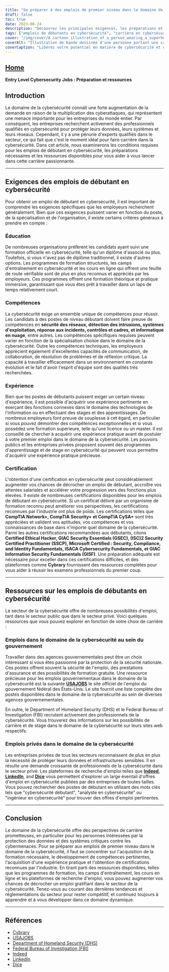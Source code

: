 ```yaml
---
title: "Se préparer à des emplois de premier niveau dans le domaine de la cybersécurité : Étapes et ressources essentielles"
draft: false
toc: true
date: 2023-06-24
description: "Découvrez les principales exigences, les préparations et les ressources pour les emplois de niveau débutant dans le domaine de la cybersécurité afin de lancer votre carrière dans ce domaine à forte demande."
tags: ["emplois de débutants en cybersécurité", "carrière en cybersécurité", "exigences du poste", "l'éducation à la cybersécurité", "compétences en matière de cybersécurité", "acquérir de l'expérience", "certifications en cybersécurité", "emplois dans le domaine de la cybersécurité au sein du gouvernement", "emplois dans le secteur privé en matière de cybersécurité", "plateformes de recherche d'emploi", "programmes de formation à la cybersécurité", "cours en ligne", "Apprentissage de la cybersécurité", "stages en cybersécurité", "USAJOBS", "Département de la sécurité intérieure", "FBI", "En effet", "LinkedIn", "Dés", "industrie de la cybersécurité", "tendances de l'industrie", "la protection des données", "sécurité du système", "cybermenaces", "développement de carrière", "croissance professionnelle", "réglementation de l'industrie", "ressources en matière de cybersécurité", "opportunités d'emploi"]
cover: "/img/cover/A_cartoon_illustration_of_a_person_wearing_a_superhero_cape.png"
coverAlt: "Illustration de bande dessinée d'une personne portant une cape de super-héros, tenant un bouclier, et se tenant devant un ordinateur entouré de verrous et de boucliers."
coverCaption: "Libérez votre potentiel en matière de cybersécurité et devenez un cyberdéfenseur."
---
```


## [Home](/cyber-security-career-playbook-start/)

**Entry Level Cybersecurity Jobs : Préparation et ressources**

## Introduction

Le domaine de la cybersécurité connaît une forte augmentation de la demande en raison de la multiplication des cyberattaques, qui représentent une menace importante pour les entreprises du monde entier. Par conséquent, les entreprises recherchent activement des professionnels qualifiés en cybersécurité pour protéger leurs données, leurs systèmes et leurs réseaux. Cependant, il y a une pénurie d'experts qualifiés dans le secteur, ce qui fait que c'est le moment idéal pour faire carrière dans la cybersécurité. Dans cet article, nous examinerons les conditions requises pour les emplois de débutant en cybersécurité, les préparations nécessaires et les ressources disponibles pour vous aider à vous lancer dans cette carrière passionnante.

______

## Exigences des emplois de débutant en cybersécurité

Pour obtenir un emploi de débutant en cybersécurité, il est important de comprendre les exigences spécifiques que les employeurs recherchent généralement. Bien que ces exigences puissent varier en fonction du poste, de la spécialisation et de l'organisation, il existe certains critères généraux à prendre en compte :

### Éducation

De nombreuses organisations préfèrent les candidats ayant suivi une formation officielle en cybersécurité, telle qu'un diplôme d'associé ou plus. Toutefois, si vous n'avez pas de diplôme traditionnel, il existe d'autres options. Les programmes de formation structurés, les camps d'entraînement en cybersécurité et les cours en ligne qui offrent une feuille de route vérifiable sont de plus en plus reconnus et appréciés par les employeurs. Ces programmes offrent une formation théorique et pratique immersive, garantissant que vous êtes prêt à travailler dans un laps de temps relativement court.

### Compétences

La cybersécurité exige un ensemble unique de compétences pour réussir. Les candidats à des postes de niveau débutant doivent faire preuve de compétences en **sécurité des réseaux, détection des intrusions, systèmes d'exploitation, réponse aux incidents, contrôles et cadres, et informatique en nuage**, entre autres. Les compétences spécifiques requises peuvent varier en fonction de la spécialisation choisie dans le domaine de la cybersécurité. Outre les compétences techniques, les employeurs apprécient également d'excellentes capacités de communication, de collaboration, de résolution de problèmes et de réflexion critique. La capacité à travailler efficacement dans un environnement en constante évolution et le fait d'avoir l'esprit d'équipe sont des qualités très recherchées.

### Expérience

Bien que les postes de débutants puissent exiger un certain niveau d'expérience, il est possible d'acquérir une expérience pertinente en exerçant des fonctions connexes dans le domaine des technologies de l'information ou en effectuant des stages et des apprentissages. De nombreux employeurs font preuve de souplesse à cet égard, en particulier si vous pouvez démontrer des compétences exceptionnelles et si vous possédez une formation supérieure, telle qu'une licence ou un master. Il est conseillé de chercher à acquérir une expérience pratique avant de postuler à votre premier emploi dans le domaine de la cybersécurité. Les pouvoirs publics et les entreprises privées proposent souvent des programmes d'apprentissage et de stage en cybersécurité qui peuvent vous permettre d'acquérir une expérience pratique précieuse.

### Certification

L'obtention d'une certification en cybersécurité peut considérablement augmenter vos chances de décrocher un emploi de débutant, accroître vos attentes salariales et accélérer votre progression vers des fonctions plus élevées. Il existe de nombreuses certifications disponibles pour les emplois de débutant en cybersécurité. Si un certificat délivré par un organisme de formation reconnu peut améliorer vos perspectives, les certifications reconnues par l'industrie ont plus de poids. Les certifications telles que **CompTIA Network+, CompTIA Security+ et CompTIA CySA+** sont très appréciées et valident vos aptitudes, vos compétences et vos connaissances de base dans n'importe quel domaine de la cybersécurité. Parmi les autres certifications recommandées aux débutants, citons **Certified Ethical Hacker, GIAC Security Essentials (GSEC), (ISC)2 Security Certified Practitioner (SSCP), Microsoft Certified : Security, Compliance, and Identity Fundamentals, ISACA Cybersecurity Fundamentals, et GIAC Information Security Fundamentals (GISF)**. Une préparation adéquate est nécessaire pour exceller dans ces certifications difficiles, et des plateformes comme **Cybrary** fournissent des ressources complètes pour vous aider à réussir les examens professionnels du premier coup.

______

## Ressources sur les emplois de débutants en cybersécurité

Le secteur de la cybersécurité offre de nombreuses possibilités d'emploi, tant dans le secteur public que dans le secteur privé. Voici quelques ressources que vous pouvez explorer en fonction de votre choix de carrière :

### Emplois dans le domaine de la cybersécurité au sein du gouvernement

Travailler dans des agences gouvernementales peut être un choix intéressant si vous êtes passionné par la protection de la sécurité nationale. Ces postes offrent souvent la sécurité de l'emploi, des prestations d'assurance et des possibilités de formation gratuite. Une ressource précieuse pour les emplois gouvernementaux dans le domaine de la cybersécurité est la suivante [**USAJOBS**](https://www.usajobs.gov/) le site officiel de l'emploi du gouvernement fédéral des États-Unis. Le site fournit une liste complète des postes disponibles dans le domaine de la cybersécurité au sein de diverses agences gouvernementales.

En outre, le Department of Homeland Security (DHS) et le Federal Bureau of Investigation (FBI) recrutent activement des professionnels de la cybersécurité. Vous trouverez des informations sur les possibilités de carrière et de stage dans le domaine de la cybersécurité sur leurs sites web respectifs.

### Emplois privés dans le domaine de la cybersécurité

Les entreprises privées de tous les secteurs reconnaissent de plus en plus la nécessité de protéger leurs données et infrastructures sensibles. Il en résulte une demande croissante de professionnels de la cybersécurité dans le secteur privé. Les plateformes de recherche d'emploi telles que [**Indeed**](https://www.indeed.com/), [**LinkedIn**](https://www.linkedin.com/), and [**Dice**](https://www.dice.com/) vous permettent d'explorer un large éventail d'offres d'emploi en cybersécurité publiées par des entreprises de toutes tailles. Vous pouvez rechercher des postes de débutant en utilisant des mots clés tels que "cybersécurité débutant", "analyste en cybersécurité" ou "ingénieur en cybersécurité" pour trouver des offres d'emploi pertinentes.

______

## Conclusion

Le domaine de la cybersécurité offre des perspectives de carrière prometteuses, en particulier pour les personnes intéressées par la protection des données et des systèmes critiques contre les cybermenaces. Pour se préparer aux emplois de premier niveau dans le domaine de la cybersécurité, il faut se concentrer sur l'acquisition de la formation nécessaire, le développement de compétences pertinentes, l'acquisition d'une expérience pratique et l'obtention de certifications reconnues par l'industrie. En tirant parti des ressources disponibles, telles que les programmes de formation, les camps d'entraînement, les cours en ligne et les plateformes de recherche d'emploi, vous pouvez augmenter vos chances de décrocher un emploi gratifiant dans le secteur de la cybersécurité. Tenez-vous au courant des dernières tendances et réglementations du secteur pour rester compétitif, et continuez toujours à apprendre et à vous développer dans ce domaine dynamique.

______

## Références

- [Cybrary](https://www.cybrary.it/)
- [USAJOBS](https://www.usajobs.gov/)
- [Department of Homeland Security (DHS)](https://www.dhs.gov/)
- [Federal Bureau of Investigation (FBI)](https://www.fbi.gov/)
- [Indeed](https://www.indeed.com/)
- [LinkedIn](https://www.linkedin.com/)
- [Dice](https://www.dice.com/)

